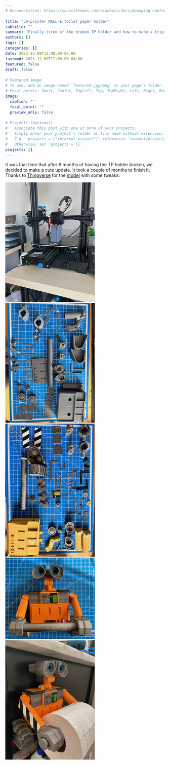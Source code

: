 ```yaml
---
# Documentation: https://sourcethemes.com/academic/docs/managing-content/

title: "3D-printer WALL-E toilet paper holder"
subtitle: ""
summary: "Finally tired of the broken TP holder and how to make a trip to Home Depot a 2 months project."
authors: []
tags: []
categories: []
date: 2023-12-09T12:00:00-04:00
lastmod: 2023-12-09T12:00:00-04:00
featured: false
draft: false

# Featured image
# To use, add an image named `featured.jpg/png` to your page's folder.
# Focal points: Smart, Center, TopLeft, Top, TopRight, Left, Right, BottomLeft, Bottom, BottomRight.
image:
  caption: ""
  focal_point: ""
  preview_only: false

# Projects (optional).
#   Associate this post with one or more of your projects.
#   Simply enter your project's folder or file name without extension.
#   E.g. `projects = ["internal-project"]` references `content/project/deep-learning/index.md`.
#   Otherwise, set `projects = []`.
projects: []
---
```


It was that time that after 6 months of having the TP holder broken, we decided to make a cute update. It took a couple of months to finish it. Thanks to [Thingverse](https://www.thingiverse.com) for the [model](https://www.thingiverse.com/thing:3709814) with some tweaks.

![](IMG_3353.png)
![](IMG_4178.png)
![](IMG_4179.png)
![](IMG_4193.png)
![](IMG_4195.png)
